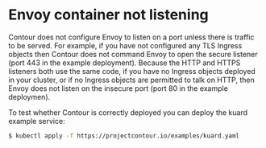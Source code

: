 # Envoy container not listening

Contour does not configure Envoy to listen on a port unless there is traffic to be served.
For example, if you have not configured any TLS Ingress objects then Contour does not command Envoy to open the secure listener (port 443 in the example deployment).
Because the HTTP and HTTPS listeners both use the same code, if you have no Ingress objects deployed in your cluster, or if no Ingress objects are permitted to talk on HTTP, then Envoy does not listen on the insecure port (port 80 in the example deploymen).

To test whether Contour is correctly deployed you can deploy the kuard example service:

```sh
$ kubectl apply -f https://projectcontour.io/examples/kuard.yaml
```
